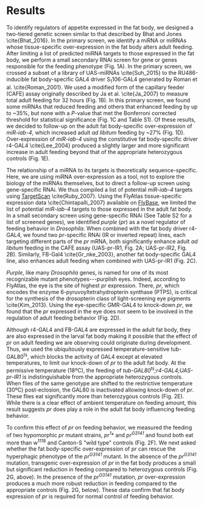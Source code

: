 # Results

To identify regulators of appetite expressed in the fat body, we designed a two-tiered genetic screen similar to that described by Bhat and Jones \cite{Bhat_2016}. In the primary screen, we identify a miRNA or miRNAs whose tissue-specific over-expression in the fat body alters adult feeding. After limiting a list of predicted miRNA targets to those expressed in the fat body, we  perform a small secondary RNAi screen for gene or genes responsible for the feeding phenotype (Fig. 1A). In the primary screen, we crossed a subset of a library of UAS-miRNAs \cite{Suh_2015} to the RU486-inducible fat body-specific GAL4 driver S<sub>1</sub>106-GAL4 generated by Roman et al. \cite{Roman_2001}. We used a modified form of the capillary feeder (CAFE) assay originally described by Ja et al. \cite{Ja_2007} to measure total adult feeding for 32 hours (Fig. 1B). In this primary screen, we found some miRNAs that reduced feeding and others that enhanced feeding by up to ~35%, but none with a *P*-value that met the Bonferroni corrected threshold for statistical significance (Fig. 1C and Table S1). Of these results, we decided to follow-up on the adult fat body-specific over-expression of *miR-iab-4*, which increased adult *ad libitum* feeding by ~27% (Fig. 1D). Over-expression of *miR-iab-4* using the constitutive fat body-specific driver r4-GAL4 \cite{Lee_2004} produced a slightly larger and more significant increase in adult feeding beyond that of the appropriate heterozygous controls (Fig. 1E).

The relationship of a miRNA to its targets is theoretically sequence-specific. Here, we are using miRNA over-expression as a tool, not to explore the biology of the miRNAs themselves, but to direct a follow-up screen using gene-specific RNAi. We thus compiled a list of potential _miR-iab-4_ targets using [TargetScan](http://www.targetscan.org/fly_12/) \cite{Ruby_2007}. Using the FlyAtlas tissue-specific expression data \cite{Chintapalli_2007} available on [FlyBase](http://flybase.org), we limited the list of potential *miR-iab-4* targets to those expressed in the adult fat body. In a small secondary screen using gene-specific RNAi (See Table S2 for a list of screened genes), we identified _purple_ (*pr*) as a novel regulator of feeding behavior in *Drosophila*. When combined with the fat body driver r4-GAL4, we found two *pr*-specific RNAi (IR or inverted repeat) lines, each targeting different parts of the *pr* mRNA, both significantly enhance adult *ad libitum* feeding in the CAFE assay (UAS-pr-IR1, Fig. 2A; UAS-pr-IR2, Fig. 2B). Similarly, FB-Gal4 \cite{Gr_nke_2003}, another fat body-specific GAL4 line, also enhances adult feeding when combined with UAS-pr-IR1 (Fig. 2C).

*Purple*, like many *Drosophila* genes, is named for one of its most recognizable mutant phenotypes---purplish eyes. Indeed, according to FlyAtlas, the eye is the site of highest *pr* expression. There, *pr*, which encodes the enzyme 6-pyruvoyltetrahydropterin synthase (PTPS), is critical for the synthesis of the drosopterin class of light-screening eye pigments \cite{Kim_2013}. Using the eye-specific GMR-GAL4 to knock-down *pr*, we found that the *pr* expressed in the eye does not seem to be involved in the regulation of adult feeding behavior (Fig. 2D).

Although r4-GAL4 and FB-GAL4 are expressed in the adult fat body, they are also expressed in the larval fat body making it possible that the effect of *pr* on adult feeding we are observing could originate during development. Thus, we used the ubiquitously expressed temperature-sensitive tub-GAL80<sup>ts</sup>, which blocks the activity of GAL4 except at elevated temperatures, to limit our knock-down of *pr* to the adult fat body. At the permissive temperature (18ºC), the feeding of *tub-GAL80<sup>ts</sup>;r4-GAL4;UAS-pr-IR1* is indistinguishable from the appropriate heterozygous controls. When flies of the same genotype are shifted to the restrictive temperature (30ºC) post-eclosion, the GAL80 is inactivated allowing knock-down of *pr*. These flies eat significantly more than heterozygous controls (Fig. 2E). While there is a clear effect of ambient temperature on feeding amount, this result suggests *pr* does play a role in the adult fat body influencing feeding behavior.

To confirm this effect of *pr* on feeding behavior, we measured the feeding of two hypomorphic *pr* mutant strains, *pr<sup>1</sup>** and *pr<sup>G3141</sup>* and found both eat more than w<sup>1118</sup> and Canton-S "wild type" controls (Fig. 2F). We next asked whether the fat body-specific over-expression of *pr* can rescue the hyperphagic phenotype of the *pr<sup>G3141</sup>* mutant. In the absence of the *pr<sup>G3141</sup>* mutation, transgenic over-expression of *pr* in the fat body produces a small but significant reduction in feeding compared to heterozygous controls (Fig. 2G, above). In the presence of the *pr<sup>G3141</sup>* mutation, *pr* over-expression produces a much more robust reduction in feeding compared to the appropriate controls (Fig. 2G, below). These data confirm that fat body expression of *pr* is required for normal control of feeding behavior. 
